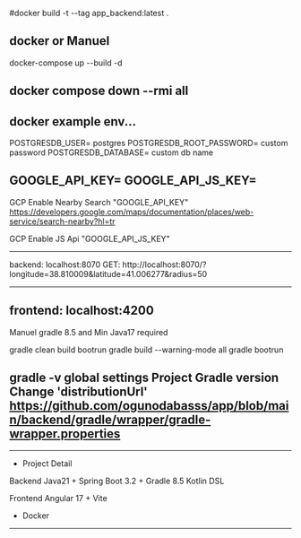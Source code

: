 #docker build -t --tag app_backend:latest .


docker or Manuel
----------------------------------------
docker-compose up --build -d

docker compose down --rmi all
----------------------------------------
docker example env...
--------------------------------------------
POSTGRESDB_USER= postgres
POSTGRESDB_ROOT_PASSWORD= custom password
POSTGRESDB_DATABASE= custom db name

GOOGLE_API_KEY=
GOOGLE_API_JS_KEY=
---------------------------------------------

GCP Enable  Nearby Search "GOOGLE_API_KEY" 
https://developers.google.com/maps/documentation/places/web-service/search-nearby?hl=tr

GCP Enable  JS Api "GOOGLE_API_JS_KEY" 



-----------------------------------------------

backend: localhost:8070
GET: 
http://localhost:8070/?longitude=38.810009&latitude=41.006277&radius=50

----------------------------
frontend: localhost:4200
---------------------------------------
Manuel gradle 8.5 and Min Java17 required

gradle clean build bootrun
gradle build --warning-mode all
gradle bootrun

gradle -v global settings
Project Gradle version Change  'distributionUrl' 
https://github.com/ogunodabasss/app/blob/main/backend/gradle/wrapper/gradle-wrapper.properties
----------------------------------------



-----------------------------------------------
- Project Detail 

Backend
Java21 + Spring Boot 3.2 + Gradle 8.5 Kotlin DSL

Frontend
Angular 17 + Vite

+ Docker
-----------------------------------------------
